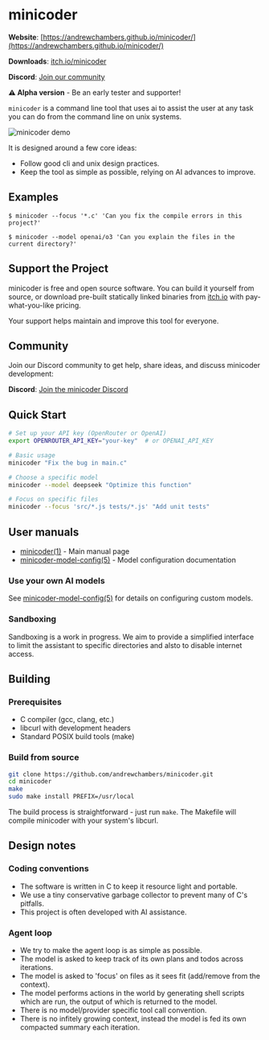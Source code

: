 # minicoder

**Website**: [https://andrewchambers.github.io/minicoder/](https://andrewchambers.github.io/minicoder/)

**Downloads**: [itch.io/minicoder](https://andrewchambers.itch.io/minicoder)

**Discord**: [Join our community](https://discord.gg/cZk3yxBxRS)

**⚠️ Alpha version** - Be an early tester and supporter!

`minicoder` is a command line tool that uses ai to assist the user at
any task you can do from the command line on unix systems.

![minicoder demo](https://github.com/andrewchambers/minicoder/blob/artifacts/minicoder-demo.gif?raw=true)

It is designed around a few core ideas: 

- Follow good cli and unix design practices.
- Keep the tool as simple as possible, relying on AI advances to improve.

## Examples

```
$ minicoder --focus '*.c' 'Can you fix the compile errors in this project?'
```

```
$ minicoder --model openai/o3 'Can you explain the files in the current directory?'
```

## Support the Project

minicoder is free and open source software. You can build it yourself from source, or download pre-built statically linked binaries from [itch.io](https://andrewchambers.itch.io/minicoder) with pay-what-you-like pricing.

Your support helps maintain and improve this tool for everyone.

## Community

Join our Discord community to get help, share ideas, and discuss minicoder development:

**Discord**: [Join the minicoder Discord](https://discord.gg/cZk3yxBxRS)

## Quick Start

```bash
# Set up your API key (OpenRouter or OpenAI)
export OPENROUTER_API_KEY="your-key"  # or OPENAI_API_KEY

# Basic usage
minicoder "Fix the bug in main.c"

# Choose a specific model
minicoder --model deepseek "Optimize this function"

# Focus on specific files
minicoder --focus 'src/*.js tests/*.js' "Add unit tests"
```

## User manuals

- [minicoder(1)](doc/minicoder.1.scdoc) - Main manual page
- [minicoder-model-config(5)](doc/minicoder-model-config.5.scdoc) - Model configuration documentation

### Use your own AI models

See [minicoder-model-config(5)](doc/minicoder-model-config.5.scdoc) for details on configuring custom models.

### Sandboxing

Sandboxing is a work in progress.
We aim to provide a simplified interface to limit
the assistant to specific directories and alsto to disable internet access. 

## Building

### Prerequisites

- C compiler (gcc, clang, etc.)
- libcurl with development headers
- Standard POSIX build tools (make)

### Build from source

```bash
git clone https://github.com/andrewchambers/minicoder.git
cd minicoder
make
sudo make install PREFIX=/usr/local
```

The build process is straightforward - just run `make`. The Makefile will compile minicoder with your system's libcurl. 

## Design notes

### Coding conventions

- The software is written in C to keep it resource light and portable.
- We use a tiny conservative garbage collector to prevent many of C's pitfalls.
- This project is often developed with AI assistance.

### Agent loop

- We try to make the agent loop is as simple as possible.
- The model is asked to keep track of its own plans and todos across iterations.
- The model is asked to 'focus' on files as it sees fit (add/remove from the context).
- The model performs actions in the world by generating shell scripts which are run, the output of which is returned to the model.
- There is no model/provider specific tool call convention.
- There is no infitely growing context, instead the model is fed its own compacted summary each iteration.
